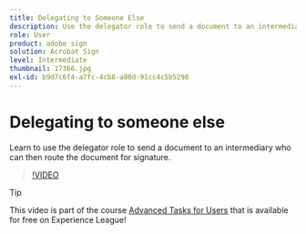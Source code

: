 ```yaml
---
title: Delegating to Someone Else
description: Use the delegator role to send a document to an intermediary who can then route the document for signature
role: User
product: adobe sign
solution: Acrobat Sign
level: Intermediate
thumbnail: 17366.jpg
exl-id: b9d7c6f4-a7fc-4cb8-a80d-91cc4c5b5298
---
```

# Delegating to someone else

Learn to use the delegator role to send a document to an intermediary who can then route the document for signature.

>[!VIDEO](https://video.tv.adobe.com/v/17366?hidetitle=true)

>[!TIP]
>
>This video is part of the course [Advanced Tasks for Users](https://experienceleague.adobe.com/?recommended=Sign-U-1-2020.3) that is available for free on Experience League!
